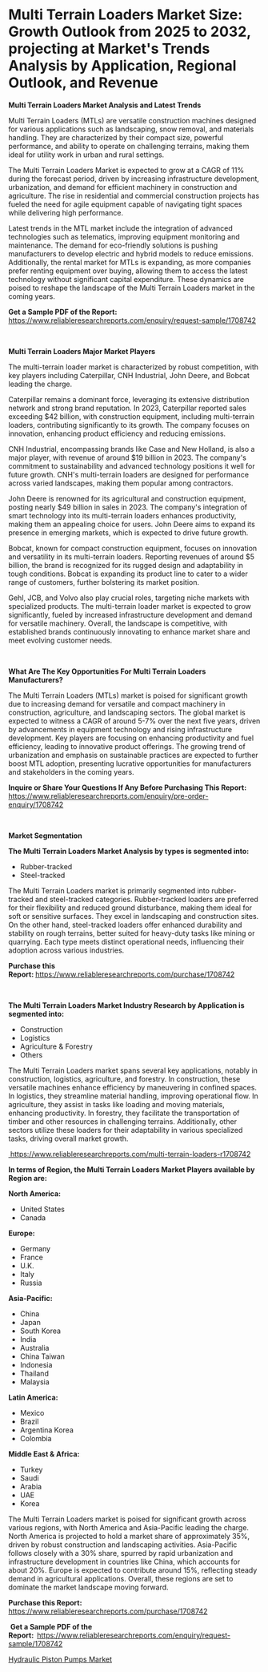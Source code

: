 <p><h1>Multi Terrain Loaders Market Size: Growth Outlook from 2025 to 2032, projecting at Market's Trends Analysis by Application, Regional Outlook, and Revenue</h1></p><p><strong>Multi Terrain Loaders Market Analysis and Latest Trends</strong></p>
<p><p>Multi Terrain Loaders (MTLs) are versatile construction machines designed for various applications such as landscaping, snow removal, and materials handling. They are characterized by their compact size, powerful performance, and ability to operate on challenging terrains, making them ideal for utility work in urban and rural settings. </p><p>The Multi Terrain Loaders Market is expected to grow at a CAGR of 11% during the forecast period, driven by increasing infrastructure development, urbanization, and demand for efficient machinery in construction and agriculture. The rise in residential and commercial construction projects has fueled the need for agile equipment capable of navigating tight spaces while delivering high performance.</p><p>Latest trends in the MTL market include the integration of advanced technologies such as telematics, improving equipment monitoring and maintenance. The demand for eco-friendly solutions is pushing manufacturers to develop electric and hybrid models to reduce emissions. Additionally, the rental market for MTLs is expanding, as more companies prefer renting equipment over buying, allowing them to access the latest technology without significant capital expenditure. These dynamics are poised to reshape the landscape of the Multi Terrain Loaders market in the coming years.</p></p>
<p><strong>Get a Sample PDF of the Report:&nbsp;</strong> <a href="https://www.reliableresearchreports.com/enquiry/request-sample/1708742?utm_campaign=2222&utm_medium=2&utm_source=Github&utm_content=ia&utm_term=20022025&utm_id=multi-terrain-loaders">https://www.reliableresearchreports.com/enquiry/request-sample/1708742</a></p>
<p>&nbsp;</p>
<p><strong>Multi Terrain Loaders Major Market Players</strong></p>
<p><p>The multi-terrain loader market is characterized by robust competition, with key players including Caterpillar, CNH Industrial, John Deere, and Bobcat leading the charge. </p><p>Caterpillar remains a dominant force, leveraging its extensive distribution network and strong brand reputation. In 2023, Caterpillar reported sales exceeding $42 billion, with construction equipment, including multi-terrain loaders, contributing significantly to its growth. The company focuses on innovation, enhancing product efficiency and reducing emissions.</p><p>CNH Industrial, encompassing brands like Case and New Holland, is also a major player, with revenue of around $19 billion in 2023. The company's commitment to sustainability and advanced technology positions it well for future growth. CNH's multi-terrain loaders are designed for performance across varied landscapes, making them popular among contractors.</p><p>John Deere is renowned for its agricultural and construction equipment, posting nearly $49 billion in sales in 2023. The company's integration of smart technology into its multi-terrain loaders enhances productivity, making them an appealing choice for users. John Deere aims to expand its presence in emerging markets, which is expected to drive future growth.</p><p>Bobcat, known for compact construction equipment, focuses on innovation and versatility in its multi-terrain loaders. Reporting revenues of around $5 billion, the brand is recognized for its rugged design and adaptability in tough conditions. Bobcat is expanding its product line to cater to a wider range of customers, further bolstering its market position.</p><p>Gehl, JCB, and Volvo also play crucial roles, targeting niche markets with specialized products. The multi-terrain loader market is expected to grow significantly, fueled by increased infrastructure development and demand for versatile machinery. Overall, the landscape is competitive, with established brands continuously innovating to enhance market share and meet evolving customer needs.</p></p>
<p>&nbsp;</p>
<p><strong>What Are The Key Opportunities For Multi Terrain Loaders Manufacturers?</strong></p>
<p><p>The Multi Terrain Loaders (MTLs) market is poised for significant growth due to increasing demand for versatile and compact machinery in construction, agriculture, and landscaping sectors. The global market is expected to witness a CAGR of around 5-7% over the next five years, driven by advancements in equipment technology and rising infrastructure development. Key players are focusing on enhancing productivity and fuel efficiency, leading to innovative product offerings. The growing trend of urbanization and emphasis on sustainable practices are expected to further boost MTL adoption, presenting lucrative opportunities for manufacturers and stakeholders in the coming years.</p></p>
<p><strong>Inquire or Share Your Questions If Any Before Purchasing This Report:</strong> <a href="https://www.reliableresearchreports.com/enquiry/pre-order-enquiry/1708742?utm_campaign=2222&utm_medium=2&utm_source=Github&utm_content=ia&utm_term=20022025&utm_id=multi-terrain-loaders">https://www.reliableresearchreports.com/enquiry/pre-order-enquiry/1708742</a></p>
<p>&nbsp;</p>
<p><strong>Market Segmentation</strong></p>
<p><strong>The Multi Terrain Loaders Market Analysis by types is segmented into:</strong></p>
<p><ul><li>Rubber-tracked</li><li>Steel-tracked</li></ul></p>
<p><p>The Multi Terrain Loaders market is primarily segmented into rubber-tracked and steel-tracked categories. Rubber-tracked loaders are preferred for their flexibility and reduced ground disturbance, making them ideal for soft or sensitive surfaces. They excel in landscaping and construction sites. On the other hand, steel-tracked loaders offer enhanced durability and stability on rough terrains, better suited for heavy-duty tasks like mining or quarrying. Each type meets distinct operational needs, influencing their adoption across various industries.</p></p>
<p><strong>Purchase this Report:&nbsp;</strong><a href="https://www.reliableresearchreports.com/purchase/1708742?utm_campaign=2222&utm_medium=2&utm_source=Github&utm_content=ia&utm_term=20022025&utm_id=multi-terrain-loaders">https://www.reliableresearchreports.com/purchase/1708742</a></p>
<p>&nbsp;</p>
<p><strong>The Multi Terrain Loaders Market Industry Research by Application is segmented into:</strong></p>
<p><ul><li>Construction</li><li>Logistics</li><li>Agriculture & Forestry</li><li>Others</li></ul></p>
<p><p>The Multi Terrain Loaders market spans several key applications, notably in construction, logistics, agriculture, and forestry. In construction, these versatile machines enhance efficiency by maneuvering in confined spaces. In logistics, they streamline material handling, improving operational flow. In agriculture, they assist in tasks like loading and moving materials, enhancing productivity. In forestry, they facilitate the transportation of timber and other resources in challenging terrains. Additionally, other sectors utilize these loaders for their adaptability in various specialized tasks, driving overall market growth.</p></p>
<p><a href="https://www.reliableresearchreports.com/multi-terrain-loaders-r1708742?utm_campaign=2222&utm_medium=2&utm_source=Github&utm_content=ia&utm_term=20022025&utm_id=multi-terrain-loaders">&nbsp;https://www.reliableresearchreports.com/multi-terrain-loaders-r1708742</a></p>
<p><strong>In terms of Region, the Multi Terrain Loaders Market Players available by Region are:</strong></p>
<p>
    <p> <strong> North America: </strong>
        <ul>
            <li>United States</li>
            <li>Canada</li>
        </ul>
        </p> 
    <p> <strong> Europe: </strong>
        <ul>
            <li>Germany</li>
            <li>France</li>
            <li>U.K.</li>
            <li>Italy</li>
            <li>Russia</li>
        </ul>
        </p> 
    <p> <strong> Asia-Pacific: </strong>
        <ul>
            <li>China</li>
            <li>Japan</li>
            <li>South Korea</li>
            <li>India</li>
            <li>Australia</li>
            <li>China Taiwan</li>
            <li>Indonesia</li>
            <li>Thailand</li>
            <li>Malaysia</li>
        </ul>
        </p> 
    <p> <strong> Latin America: </strong>
        <ul>
            <li>Mexico</li>
            <li>Brazil</li>
            <li>Argentina Korea</li>
            <li>Colombia</li>
        </ul>
        </p> 
    <p> <strong> Middle East & Africa: </strong>
        <ul>
            <li>Turkey</li>
            <li>Saudi</li>
            <li>Arabia</li>
            <li>UAE</li>
            <li>Korea</li>
        </ul>
    </p>
    </p>
<p><p>The Multi Terrain Loaders market is poised for significant growth across various regions, with North America and Asia-Pacific leading the charge. North America is projected to hold a market share of approximately 35%, driven by robust construction and landscaping activities. Asia-Pacific follows closely with a 30% share, spurred by rapid urbanization and infrastructure development in countries like China, which accounts for about 20%. Europe is expected to contribute around 15%, reflecting steady demand in agricultural applications. Overall, these regions are set to dominate the market landscape moving forward.</p></p>
<p><strong>Purchase this Report: </strong><a href="https://www.reliableresearchreports.com/purchase/1708742?utm_campaign=2222&utm_medium=2&utm_source=Github&utm_content=ia&utm_term=20022025&utm_id=multi-terrain-loaders">https://www.reliableresearchreports.com/purchase/1708742</a></p>
<p>&nbsp;<strong>Get a Sample PDF of the Report:&nbsp;&nbsp;</strong><a href="https://www.reliableresearchreports.com/enquiry/request-sample/1708742?utm_campaign=2222&utm_medium=2&utm_source=Github&utm_content=ia&utm_term=20022025&utm_id=multi-terrain-loaders">https://www.reliableresearchreports.com/enquiry/request-sample/1708742</a></p>
<p><strong></strong></p>
<p><p><a href="https://github.com/LilianFaulkner65/Market-Research-Report-List-1/blob/main/hydraulic-piston-pumps-market.md?utm_campaign=2222&utm_medium=2&utm_source=Github&utm_content=ia&utm_term=20022025&utm_id=multi-terrain-loaders">Hydraulic Piston Pumps Market</a></p></p>